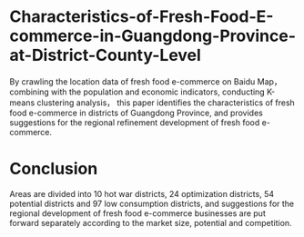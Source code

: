 # Characteristics-of-Fresh-Food-E-commerce-in-Guangdong-Province-at-District-County-Level
By crawling the location data of fresh food e-commerce on Baidu Map， combining with the population and economic indicators, conducting K-means clustering analysis， this paper identifies the characteristics of fresh food e-commerce in districts of Guangdong Province, and provides suggestions for the regional refinement development of fresh food e-commerce.

# Conclusion
Areas are divided into 10 hot war districts, 24 optimization districts, 54 potential districts and 97 low consumption districts, and suggestions for the regional development of fresh food e-commerce businesses are put forward separately according to the market size, potential and competition.
